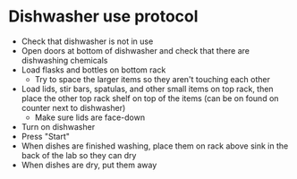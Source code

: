 # Dishwasher use protocol

* Check that dishwasher is not in use
* Open doors at bottom of dishwasher and check that there are dishwashing chemicals
* Load flasks and bottles on bottom rack
  * Try to space the larger items so they aren't touching each other
* Load lids, stir bars, spatulas, and other small items on top rack, then place the other top rack shelf on top of the items (can be on found on counter next to dishwasher)
  * Make sure lids are face-down
* Turn on dishwasher
* Press "Start"
* When dishes are finished washing, place them on rack above sink in the back of the lab so they can dry
* When dishes are dry, put them away
